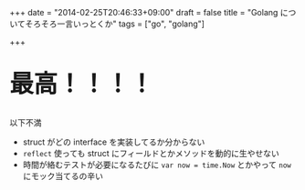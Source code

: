 +++
date = "2014-02-25T20:46:33+09:00"
draft = false
title = "Golang についてそろそろ一言いっとくか"
tags = ["go", "golang"]

+++

<br>
<span style="font-size:300%;font-weight:bold;">最高！！！！</span>

<br>
<br>

以下不満

* struct がどの interface を実装してるか分からない
* `reflect` 使っても struct にフィールドとかメソッドを動的に生やせない
* 時間が絡むテストが必要になるたびに `var now = time.Now` とかやって `now` にモック当てるの辛い
